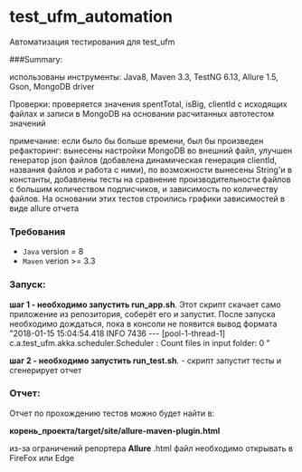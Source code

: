 # test_ufm_automation
Автоматизация тестирования для test_ufm

###Summary:

использованы инструменты: Java8, Maven 3.3, TestNG 6.13, Allure 1.5, 
Gson, MongoDB driver

Проверки: проверяется значения spentTotal, isBig, clientId с исходящих 
файлах и записи в MongoDB на основании расчитанных автотестом значений

примечание: если было бы больше времени, был бы произведен рефакторинг: 
вынесены настройки MongoDB во внешний файл, улучшен генератор json файлов 
(добавлена динамическая генерация clientId, названия файлов и работа с ними), 
по возможности вынесены String'и в константы, добавлены тесты на 
сравнение производительности файлов с большим количеством подписчиков,
 и зависимость по количеству файлов. На основании этих тестов 
 строились графики зависимостей в виде allure отчета

### Требования 
 * `Java` version = 8
 * `Maven` verion >= 3.3

### Запуск:

**шаг 1 - необходимо запустить run_app.sh**. 
Этот скрипт скачает само приложение из репозитория, соберёт его и запустит.
После запуска необходимо дождаться, пока в консоли не появится вывод формата "2018-01-15 15:04:54.418  INFO 7436 --- [pool-1-thread-1] c.a.test_ufm.akka.scheduler.Scheduler    : Count files in input folder: 0
"

**шаг 2 - необходимо запустить run_test.sh**. - скрипт запустит тесты и сгенерирует отчет

### Отчет:
Отчет по прохождению тестов можно будет найти в: 

**корень_проекта/target/site/allure-maven-plugin.html**

из-за ограничений репортера **Allure** .html файл необходимо открывать в FireFox или Edge

